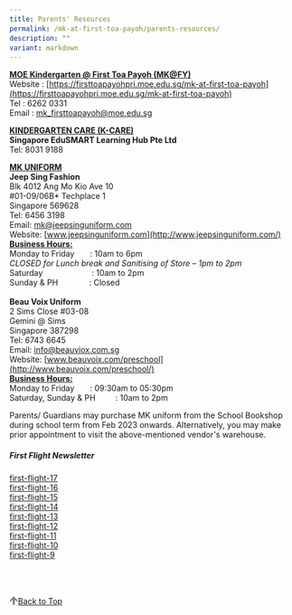 ```yaml
---
title: Parents' Resources
permalink: /mk-at-first-toa-payoh/parents-resources/
description: ""
variant: markdown
---
```

<b><u>MOE Kindergarten @ First Toa Payoh (MK@FY)</u></b>
<br>
Website :&nbsp;[https://firsttoapayohpri.moe.edu.sg/mk-at-first-toa-payoh](https://firsttoapayohpri.moe.edu.sg/mk-at-first-toa-payoh)
<br>
Tel : 6262 0331
<br>
Email :&nbsp;[mk\_firsttoapayoh@moe.edu.sg](mailto:mk_firsttoapayoh@moe.edu.sg)

<b><u>KINDERGARTEN CARE (K-CARE)</u></b>
<br>
**Singapore EduSMART Learning Hub Pte Ltd**
<br>
Tel: 8031 9188
<br>

<b><u>MK UNIFORM</u></b>
<br>
**Jeep Sing Fashion**
<br>
Blk 4012 Ang Mo Kio Ave 10
<br>
#01-09/06B* Techplace 1
<br>
Singapore 569628
<br>
Tel: 6456 3198
<br>
Email:&nbsp;[mk@jeepsinguniform.com](mailto:mk@jeepsinguniform.com)
<br>
Website:&nbsp;[www.jeepsinguniform.com](http://www.jeepsinguniform.com/)
<br><b><u>Business Hours:</u></b>
<br>
Monday to Friday &nbsp;&nbsp;&nbsp;&nbsp;&nbsp; : 10am to 6pm
<br>
<i>CLOSED for Lunch break and Sanitising of Store – 1pm to 2pm</i>
<br>
Saturday&nbsp;&nbsp;&nbsp;&nbsp;&nbsp;&nbsp;&nbsp;&nbsp;&nbsp;&nbsp;&nbsp;&nbsp;&nbsp;&nbsp;&nbsp;&nbsp;&nbsp;&nbsp;&nbsp;&nbsp;&nbsp; : 10am to 2pm
<br>
Sunday &amp; PH&nbsp;&nbsp;&nbsp;&nbsp;&nbsp;&nbsp;&nbsp;&nbsp;&nbsp;&nbsp;&nbsp;&nbsp;&nbsp; : Closed
<br>
<br>
**Beau Voix Uniform**
<br>
2 Sims Close #03-08
<br>
Gemini @ Sims
<br>
Singapore 387298
<br>
Tel: 6743 6645
<br>
Email:&nbsp;[info@beauviox.com.sg](mailto:info@beauviox.com.sg)
<br>
Website:&nbsp;[www.beauvoix.com/preschool](http://www.beauvoix.com/preschool/)
<br><b><u>Business Hours:</u></b>
<br>
Monday to Friday &nbsp;&nbsp;&nbsp;&nbsp;&nbsp;            : 09:30am to 05:30pm
<br>
Saturday, Sunday &amp; PH&nbsp;&nbsp;&nbsp;&nbsp;&nbsp;&nbsp;&nbsp;&nbsp; : 10am to 2pm

  
Parents/ Guardians may purchase MK uniform from the School Bookshop during school term from Feb 2023 onwards. Alternatively, you may make prior appointment to visit the above-mentioned vendor's warehouse.  

##### First Flight Newsletter


[first-flight-17](/files/MK@First%20Toa%20Payoh/Parents’%20Resources/First%20Flight%20Newsletter/first-flight-17.pdf)<br>
[first-flight-16](/files/MK@First%20Toa%20Payoh/Parents’%20Resources/First%20Flight%20Newsletter/MK%20first-flight-16.pdf)<br>
[first-flight-15](/files/MK@First%20Toa%20Payoh/Parents’%20Resources/First%20Flight%20Newsletter/MK%20first-flight-15.pdf)<br>
[first-flight-14](/files/first-flight-14.pdf)<br>
[first-flight-13](/files/first-flight-13.pdf)<br>
[first-flight-12](/files/first-flight-12.pdf)<br>
[first-flight-11](/files/first-flight-11.pdf)<br>
[first-flight-10](/files/first-flight-10.pdf)<br>
[first-flight-9](/files/first-flight-9.pdf)<br>

<br>
<br>
<br>

<a href="/mk-at-first-toa-payoh/parents-resources#lo_main">
	 <img src="/images/arrow-up.png" style="width:3%" align="left"> Back to Top
</a>